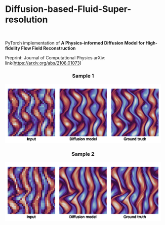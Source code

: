 # Diffusion-based-Fluid-Super-resolution
<br>

PyTorch implementation of **A Physics-informed Diffusion Model for High-fidelity Flow Field Reconstruction** 

Preprint: Journal of Computational Physics
arXiv: link(https://arxiv.org/abs/2108.01073)

<div style style=”line-height: 25%” align="center">
<h3>Sample 1</h3>
<img src="https://github.com/BaratiLab/Diffusion-based-Fluid-Super-resolution/blob/main_v1/images/reconstruction_sample_01.gif">
<h3>Sample 2</h3>
<img src="https://github.com/BaratiLab/Diffusion-based-Fluid-Super-resolution/blob/main_v1/images/reconstruction_sample_02.gif">
</div>
